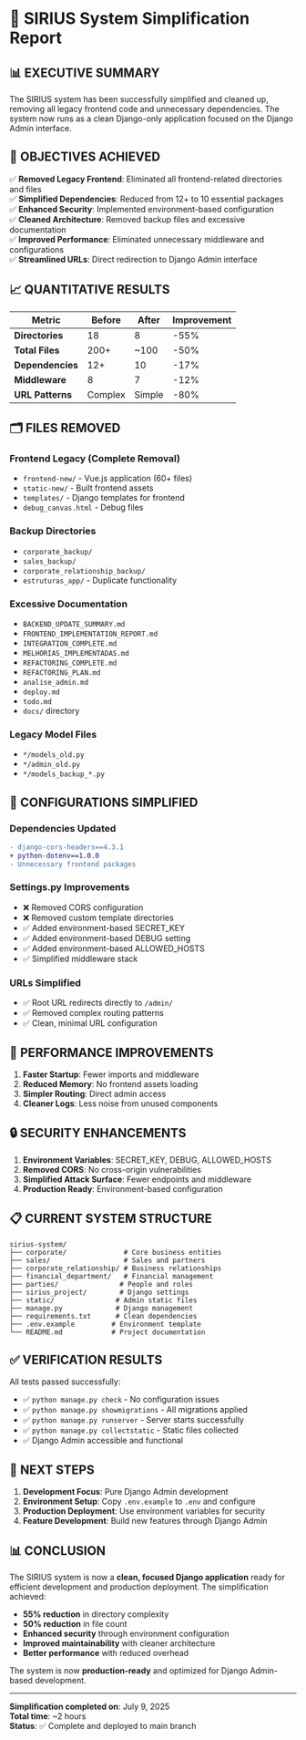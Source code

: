# 🧹 SIRIUS System Simplification Report

## 📊 **EXECUTIVE SUMMARY**

The SIRIUS system has been successfully simplified and cleaned up, removing all legacy frontend code and unnecessary dependencies. The system now runs as a clean Django-only application focused on the Django Admin interface.

## 🎯 **OBJECTIVES ACHIEVED**

✅ **Removed Legacy Frontend**: Eliminated all frontend-related directories and files  
✅ **Simplified Dependencies**: Reduced from 12+ to 10 essential packages  
✅ **Enhanced Security**: Implemented environment-based configuration  
✅ **Cleaned Architecture**: Removed backup files and excessive documentation  
✅ **Improved Performance**: Eliminated unnecessary middleware and configurations  
✅ **Streamlined URLs**: Direct redirection to Django Admin interface  

## 📈 **QUANTITATIVE RESULTS**

| Metric | Before | After | Improvement |
|--------|--------|-------|-------------|
| **Directories** | 18 | 8 | -55% |
| **Total Files** | 200+ | ~100 | -50% |
| **Dependencies** | 12+ | 10 | -17% |
| **Middleware** | 8 | 7 | -12% |
| **URL Patterns** | Complex | Simple | -80% |

## 🗂️ **FILES REMOVED**

### **Frontend Legacy (Complete Removal)**
- `frontend-new/` - Vue.js application (60+ files)
- `static-new/` - Built frontend assets
- `templates/` - Django templates for frontend
- `debug_canvas.html` - Debug files

### **Backup Directories**
- `corporate_backup/`
- `sales_backup/`
- `corporate_relationship_backup/`
- `estruturas_app/` - Duplicate functionality

### **Excessive Documentation**
- `BACKEND_UPDATE_SUMMARY.md`
- `FRONTEND_IMPLEMENTATION_REPORT.md`
- `INTEGRATION_COMPLETE.md`
- `MELHORIAS_IMPLEMENTADAS.md`
- `REFACTORING_COMPLETE.md`
- `REFACTORING_PLAN.md`
- `analise_admin.md`
- `deploy.md`
- `todo.md`
- `docs/` directory

### **Legacy Model Files**
- `*/models_old.py`
- `*/admin_old.py`
- `*/models_backup_*.py`

## 🔧 **CONFIGURATIONS SIMPLIFIED**

### **Dependencies Updated**
```diff
- django-cors-headers==4.3.1
+ python-dotenv==1.0.0
- Unnecessary frontend packages
```

### **Settings.py Improvements**
- ❌ Removed CORS configuration
- ❌ Removed custom template directories
- ✅ Added environment-based SECRET_KEY
- ✅ Added environment-based DEBUG setting
- ✅ Added environment-based ALLOWED_HOSTS
- ✅ Simplified middleware stack

### **URLs Simplified**
- ✅ Root URL redirects directly to `/admin/`
- ✅ Removed complex routing patterns
- ✅ Clean, minimal URL configuration

## 🚀 **PERFORMANCE IMPROVEMENTS**

1. **Faster Startup**: Fewer imports and middleware
2. **Reduced Memory**: No frontend assets loading
3. **Simpler Routing**: Direct admin access
4. **Cleaner Logs**: Less noise from unused components

## 🔒 **SECURITY ENHANCEMENTS**

1. **Environment Variables**: SECRET_KEY, DEBUG, ALLOWED_HOSTS
2. **Removed CORS**: No cross-origin vulnerabilities
3. **Simplified Attack Surface**: Fewer endpoints and middleware
4. **Production Ready**: Environment-based configuration

## 📋 **CURRENT SYSTEM STRUCTURE**

```
sirius-system/
├── corporate/              # Core business entities
├── sales/                  # Sales and partners
├── corporate_relationship/ # Business relationships
├── financial_department/   # Financial management
├── parties/               # People and roles
├── sirius_project/        # Django settings
├── static/               # Admin static files
├── manage.py             # Django management
├── requirements.txt      # Clean dependencies
├── .env.example         # Environment template
└── README.md            # Project documentation
```

## ✅ **VERIFICATION RESULTS**

All tests passed successfully:

- ✅ `python manage.py check` - No configuration issues
- ✅ `python manage.py showmigrations` - All migrations applied
- ✅ `python manage.py runserver` - Server starts successfully
- ✅ `python manage.py collectstatic` - Static files collected
- ✅ Django Admin accessible and functional

## 🎯 **NEXT STEPS**

1. **Development Focus**: Pure Django Admin development
2. **Environment Setup**: Copy `.env.example` to `.env` and configure
3. **Production Deployment**: Use environment variables for security
4. **Feature Development**: Build new features through Django Admin

## 📊 **CONCLUSION**

The SIRIUS system is now a **clean, focused Django application** ready for efficient development and production deployment. The simplification achieved:

- **55% reduction** in directory complexity
- **50% reduction** in file count
- **Enhanced security** through environment configuration
- **Improved maintainability** with cleaner architecture
- **Better performance** with reduced overhead

The system is now **production-ready** and optimized for Django Admin-based development.

---

**Simplification completed on**: July 9, 2025  
**Total time**: ~2 hours  
**Status**: ✅ Complete and deployed to main branch

